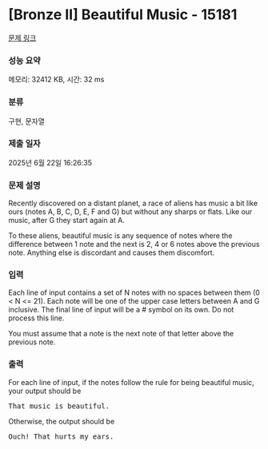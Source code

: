 # [Bronze II] Beautiful Music - 15181 

[문제 링크](https://www.acmicpc.net/problem/15181) 

### 성능 요약

메모리: 32412 KB, 시간: 32 ms

### 분류

구현, 문자열

### 제출 일자

2025년 6월 22일 16:26:35

### 문제 설명

<p>Recently discovered on a distant planet, a race of aliens has music a bit like ours (notes A, B, C, D, E, F and G) but without any sharps or flats. Like our music, after G they start again at A. </p>

<p>To these aliens, beautiful music is any sequence of notes where the difference between 1 note and the next is 2, 4 or 6 notes above the previous note. Anything else is discordant and causes them discomfort.</p>

### 입력 

 <p>Each line of input contains a set of N notes with no spaces between them (0 < N <= 21). Each note will be one of the upper case letters between A and G inclusive. The final line of input will be a # symbol on its own. Do not process this line. </p>

<p>You must assume that a note is the next note of that letter above the previous note. </p>

### 출력 

 <p>For each line of input, if the notes follow the rule for being beautiful music, your output should be</p>

<pre>That music is beautiful.</pre>

<p>Otherwise, the output should be</p>

<pre>Ouch! That hurts my ears. </pre>

